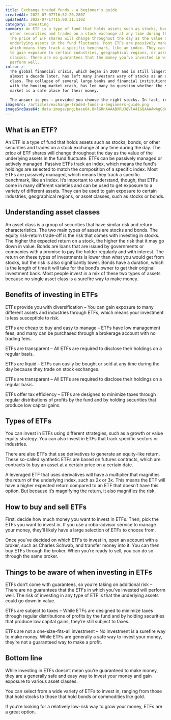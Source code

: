 ```yaml
---
title: Exchange traded funds - a beginner's guide
createdAt: 2022-07-07T16:52:26.280Z
updatedAt: 2022-07-17T15:00:31.110Z
category: investing
summary: An ETF is a type of fund that holds assets such as stocks, bonds, or
  other securities and trades on a stock exchange at any time during the day.
  The price of ETF shares will change throughout the day as the value of the
  underlying assets in the fund fluctuate. Most ETFs are passively managed,
  which means they track a specific benchmark, like an index. They can be used
  to gain exposure to certain industries, geographical regions, or asset
  classes. There are no guarantees that the money you’ve invested in will
  perform well.
intro: >-
  The global financial crisis, which began in 2007 and is still lingering
  almost a decade later, has left many investors wary of stocks as an asset
  class. The collapse of several large banks and financial institutions, coupled
  with the housing market crash, has led many to question whether the stock
  market is a safe place for their money. 

  The answer is yes – provided you choose the right stocks. In fact, investing in stocks can be one of the safest ways to build your wealth over time. So if you’re wary about putting your money in individual companies or prefer less risky investments, ETFs may be an ideal option for you. Read on to learn more about these exchange-traded funds and whether or not they could be good for you.
imageSrc: /articles/exchange-traded-funds-a-beginners-guide.png
imageSrcBase64: data:image/png;base64,UklGRnAAAABXRUJQVlA4IGQAAAAwAgCdASoKAAoAAUAmJZwC7AYr7a0K19ggAAD+/srQwxGJfnvwiEJR/kJZJItfFkundliqqHtPrVP45U5mdyRyH9pO/cmlWg6DtAxB0Ei5Wtwoqw/dcK0i/5tnYIMld70b8AAA
---
```


## What is an ETF?

An ETF is a type of fund that holds assets such as stocks, bonds, or other securities and trades on a stock exchange at any time during the day. The price of ETF shares will change throughout the day as the value of the underlying assets in the fund fluctuate. ETFs can be passively managed or actively managed. Passive ETFs track an index, which means the fund's holdings are selected to match the composition of a specific index.
Most ETFs are passively managed, which means they track a specific benchmark, like an index. It’s important to understand, though, that ETFs come in many different varieties and can be used to get exposure to a variety of different assets. They can be used to gain exposure to certain industries, geographical regions, or asset classes, such as stocks or bonds. 
## Understanding asset classes

An asset class is a group of securities that have similar risk and return characteristics. The two main types of assets are stocks and bonds.
The equity risk-return trade-off is the risk that comes with investing in stocks. The higher the expected return on a stock, the higher the risk that it may go down in value.
Bonds are loans that are issued by governments or companies with a promise to pay the holder regularly and with interest.
The return on these types of investments is lower than what you would get from stocks, but the risk is also significantly lower.
Bonds have a duration, which is the length of time it will take for the bond’s owner to get their original investment back.
Most people invest in a mix of these two types of assets because no single asset class is a surefire way to make money.

## Benefits of investing in ETFs

ETFs provide you with diversification – You can gain exposure to many different assets and industries through ETFs, which means your investment is less susceptible to risk.

ETFs are cheap to buy and easy to manage – ETFs have low management fees, and many can be purchased through a brokerage account with no trading fees.

ETFs are transparent – All ETFs are required to disclose their holdings on a regular basis.

ETFs are liquid – ETFs can easily be bought or sold at any time during the day because they trade on stock exchanges.

ETFs are transparent – All ETFs are required to disclose their holdings on a regular basis.

ETFs offer tax efficiency – ETFs are designed to minimize taxes through regular distributions of profits by the fund and by holding securities that produce low capital gains.

## Types of ETFs

You can invest in ETFs using different strategies, such as a growth or value equity strategy. You can also invest in ETFs that track specific sectors or industries.

There are also ETFs that use derivatives to generate an equity-like return. These so-called synthetic ETFs are based on futures contracts, which are contracts to buy an asset at a certain price on a certain date.

A leveraged ETF that uses derivatives will have a multiplier that magnifies the return of the underlying index, such as 2x or 3x. This means the ETF will have a higher expected return compared to an ETF that doesn’t have this option. But because it’s magnifying the return, it also magnifies the risk.

## How to buy and sell ETFs

First, decide how much money you want to invest in ETFs. Then, pick the ETFs you want to invest in. If you use a robo-advisor service to manage your money, they’ll likely have a large selection of ETFs to choose from. 

Once you’ve decided on which ETFs to invest in, open an account with a broker, such as Charles Schwab, and transfer money into it. You can then buy ETFs through the broker. When you’re ready to sell, you can do so through the same broker.

## Things to be aware of when investing in ETFs

ETFs don’t come with guarantees, so you’re taking on additional risk – There are no guarantees that the ETFs in which you’ve invested will perform well. The risk of investing in any type of ETF is that the underlying assets could go down in value.

ETFs are subject to taxes – While ETFs are designed to minimize taxes through regular distributions of profits by the fund and by holding securities that produce low capital gains, they’re still subject to taxes.

ETFs are not a one-size-fits-all investment – No investment is a surefire way to make money. While ETFs are generally a safe way to invest your money, they’re not a guaranteed way to make a profit.

## Bottom line

While investing in ETFs doesn’t mean you’re guaranteed to make money, they are a generally safe and easy way to invest your money and gain exposure to various asset classes.

You can select from a wide variety of ETFs to invest in, ranging from those that hold stocks to those that hold bonds or commodities like gold.

If you’re looking for a relatively low-risk way to grow your money, ETFs are a great option.
